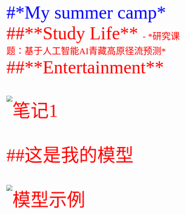 <font face='Times New Roman' color='blue' SIZE='15'>
#*My summer camp*
<font face='Times New Roman' color='red' SIZE='10'>
##**Study Life**
<font face='仿宋' color='red' SIZE='5'>
- *研究课题：基于人工智能AI青藏高原径流预测*
<font face='Times New Roman' color='red' SIZE='10'>
##**Entertainment**




![笔记1](images/微信图片_20240720155620)


##这是我的模型

![模型示例](videos/1234.jpg)
